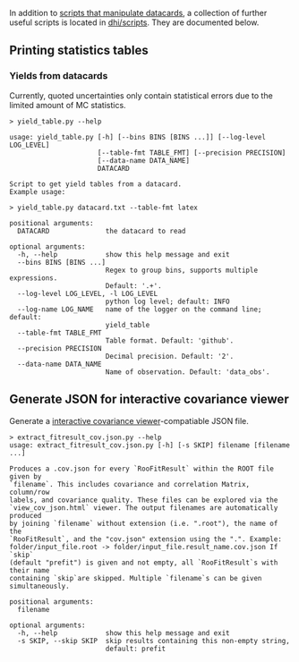 In addition to [scripts that manipulate datacards](datacard_manipulation.md), a collection of further useful scripts is located in [dhi/scripts](https://gitlab.cern.ch/hh/tools/inference/-/tree/master/dhi/scripts). They are documented below.


## Printing statistics tables

### Yields from datacards

Currently, quoted uncertainties only contain statistical errors due to the limited amount of MC statistics.

```shell hl_lines="1"
> yield_table.py --help

usage: yield_table.py [-h] [--bins BINS [BINS ...]] [--log-level LOG_LEVEL]
                      [--table-fmt TABLE_FMT] [--precision PRECISION]
                      [--data-name DATA_NAME]
                      DATACARD

Script to get yield tables from a datacard.
Example usage:

> yield_table.py datacard.txt --table-fmt latex

positional arguments:
  DATACARD              the datacard to read

optional arguments:
  -h, --help            show this help message and exit
  --bins BINS [BINS ...]
                        Regex to group bins, supports multiple expressions.
                        Default: '.+'.
  --log-level LOG_LEVEL, -l LOG_LEVEL
                        python log level; default: INFO
  --log-name LOG_NAME   name of the logger on the command line; default:
                        yield_table
  --table-fmt TABLE_FMT
                        Table format. Default: 'github'.
  --precision PRECISION
                        Decimal precision. Default: '2'.
  --data-name DATA_NAME
                        Name of observation. Default: 'data_obs'.
```


## Generate JSON for interactive covariance viewer

Generate a [interactive covariance viewer](view_cov_json.html)-compatiable JSON file.

```shell hl_lines="1"
> extract_fitresult_cov.json.py --help
usage: extract_fitresult_cov.json.py [-h] [-s SKIP] filename [filename ...]

Produces a .cov.json for every `RooFitResult` within the ROOT file given by
`filename`. This includes covariance and correlation Matrix, column/row
labels, and covariance quality. These files can be explored via the
`view_cov_json.html` viewer. The output filenames are automatically produced
by joining `filename` without extension (i.e. ".root"), the name of the
`RooFitResult`, and the "cov.json" extension using the ".". Example:
folder/input_file.root -> folder/input_file.result_name.cov.json If `skip`
(default "prefit") is given and not empty, all `RooFitResult`s with their name
containing `skip`are skipped. Multiple `filename`s can be given
simultaneously.

positional arguments:
  filename

optional arguments:
  -h, --help            show this help message and exit
  -s SKIP, --skip SKIP  skip results containing this non-empty string,
                        default: prefit
```